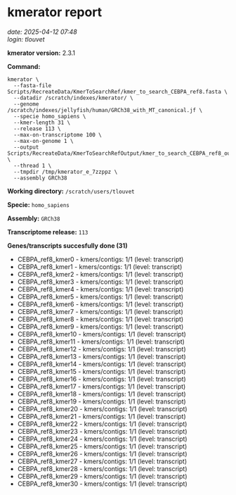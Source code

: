 # kmerator report
*date: 2025-04-12 07:48*  
*login: tlouvet*

**kmerator version:** 2.3.1

**Command:**

```
kmerator \
  --fasta-file Scripts/RecreateData/KmerToSearchRef/kmer_to_search_CEBPA_ref8.fasta \
  --datadir /scratch/indexes/kmerator/ \
  --genome /scratch/indexes/jellyfish/human/GRCh38_with_MT_canonical.jf \
  --specie homo_sapiens \
  --kmer-length 31 \
  --release 113 \
  --max-on-transcriptome 100 \
  --max-on-genome 1 \
  --output Scripts/RecreateData/KmerToSearchRefOutput/kmer_to_search_CEBPA_ref8_output \
  --thread 1 \
  --tmpdir /tmp/kmerator_e_7zzppz \
  --assembly GRCh38
```

**Working directory:** `/scratch/users/tlouvet`

**Specie:** `homo_sapiens`

**Assembly:** `GRCh38`

**Transcriptome release:** `113`

**Genes/transcripts succesfully done (31)**

- CEBPA_ref8_kmer0 - kmers/contigs: 1/1 (level: transcript)
- CEBPA_ref8_kmer1 - kmers/contigs: 1/1 (level: transcript)
- CEBPA_ref8_kmer2 - kmers/contigs: 1/1 (level: transcript)
- CEBPA_ref8_kmer3 - kmers/contigs: 1/1 (level: transcript)
- CEBPA_ref8_kmer4 - kmers/contigs: 1/1 (level: transcript)
- CEBPA_ref8_kmer5 - kmers/contigs: 1/1 (level: transcript)
- CEBPA_ref8_kmer6 - kmers/contigs: 1/1 (level: transcript)
- CEBPA_ref8_kmer7 - kmers/contigs: 1/1 (level: transcript)
- CEBPA_ref8_kmer8 - kmers/contigs: 1/1 (level: transcript)
- CEBPA_ref8_kmer9 - kmers/contigs: 1/1 (level: transcript)
- CEBPA_ref8_kmer10 - kmers/contigs: 1/1 (level: transcript)
- CEBPA_ref8_kmer11 - kmers/contigs: 1/1 (level: transcript)
- CEBPA_ref8_kmer12 - kmers/contigs: 1/1 (level: transcript)
- CEBPA_ref8_kmer13 - kmers/contigs: 1/1 (level: transcript)
- CEBPA_ref8_kmer14 - kmers/contigs: 1/1 (level: transcript)
- CEBPA_ref8_kmer15 - kmers/contigs: 1/1 (level: transcript)
- CEBPA_ref8_kmer16 - kmers/contigs: 1/1 (level: transcript)
- CEBPA_ref8_kmer17 - kmers/contigs: 1/1 (level: transcript)
- CEBPA_ref8_kmer18 - kmers/contigs: 1/1 (level: transcript)
- CEBPA_ref8_kmer19 - kmers/contigs: 1/1 (level: transcript)
- CEBPA_ref8_kmer20 - kmers/contigs: 1/1 (level: transcript)
- CEBPA_ref8_kmer21 - kmers/contigs: 1/1 (level: transcript)
- CEBPA_ref8_kmer22 - kmers/contigs: 1/1 (level: transcript)
- CEBPA_ref8_kmer23 - kmers/contigs: 1/1 (level: transcript)
- CEBPA_ref8_kmer24 - kmers/contigs: 1/1 (level: transcript)
- CEBPA_ref8_kmer25 - kmers/contigs: 1/1 (level: transcript)
- CEBPA_ref8_kmer26 - kmers/contigs: 1/1 (level: transcript)
- CEBPA_ref8_kmer27 - kmers/contigs: 1/1 (level: transcript)
- CEBPA_ref8_kmer28 - kmers/contigs: 1/1 (level: transcript)
- CEBPA_ref8_kmer29 - kmers/contigs: 1/1 (level: transcript)
- CEBPA_ref8_kmer30 - kmers/contigs: 1/1 (level: transcript)
